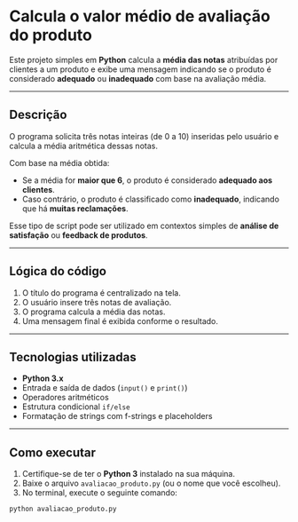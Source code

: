 # Calcula o valor médio de avaliação do produto  

Este projeto simples em **Python** calcula a **média das notas** atribuídas por clientes a um produto e exibe uma mensagem indicando se o produto é considerado **adequado** ou **inadequado** com base na avaliação média.

---

## Descrição  

O programa solicita três notas inteiras (de 0 a 10) inseridas pelo usuário e calcula a média aritmética dessas notas.  

Com base na média obtida:  
- Se a média for **maior que 6**, o produto é considerado **adequado aos clientes**.  
- Caso contrário, o produto é classificado como **inadequado**, indicando que há **muitas reclamações**.  

Esse tipo de script pode ser utilizado em contextos simples de **análise de satisfação** ou **feedback de produtos**.

---

## Lógica do código  

1. O título do programa é centralizado na tela.  
2. O usuário insere três notas de avaliação.  
3. O programa calcula a média das notas.  
4. Uma mensagem final é exibida conforme o resultado.  

---

## Tecnologias utilizadas  

-  **Python 3.x**  
-  Entrada e saída de dados (`input()` e `print()`)  
-  Operadores aritméticos  
-  Estrutura condicional `if/else`  
-  Formatação de strings com f-strings e placeholders  

---

##  Como executar  

1. Certifique-se de ter o **Python 3** instalado na sua máquina.  
2. Baixe o arquivo `avaliacao_produto.py` (ou o nome que você escolheu).  
3. No terminal, execute o seguinte comando:  

```bash
python avaliacao_produto.py


